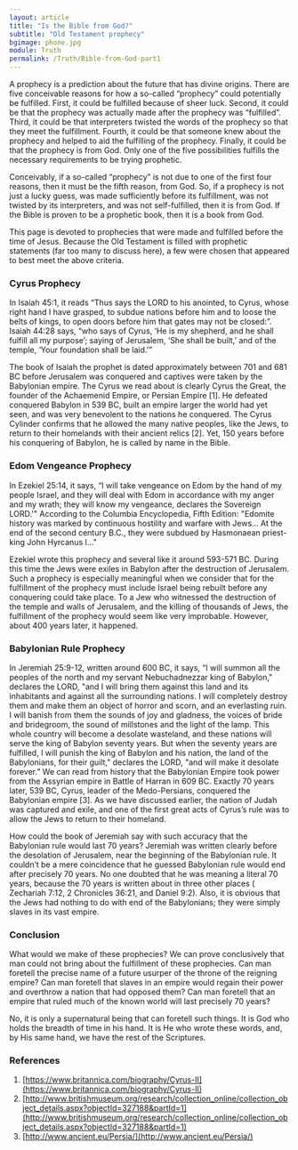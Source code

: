 ```yaml
---
layout: article
title: "Is the Bible from God?"
subtitle: "Old Testament prophecy"
bgimage: phone.jpg
module: Truth
permalink: /Truth/Bible-from-God-part1
---
```


A prophecy is a prediction about the future that has divine origins. There are five conceivable reasons for how a so-called “prophecy” could potentially be fulfilled. First, it could be fulfilled because of sheer luck. Second, it could be that the prophecy was actually made after the prophecy was “fulfilled”. Third, it could be that interpreters twisted the words of the prophecy so that they meet the fulfillment. Fourth, it could be that someone knew about the prophecy and helped to aid the fulfilling of the prophecy. Finally, it could be that the prophecy is from God. Only one of the five possibilities fulfills the necessary requirements to be trying prophetic.
 
Conceivably, if a so-called “prophecy” is not due to one of the first four reasons, then it must be the fifth reason, from God. So, if a prophecy is not just a lucky guess, was made sufficiently before its fulfillment, was not twisted by its interpreters, and was not self-fulfilled, then it is from God. If the Bible is proven to be a prophetic book, then it is a book from God.
 
This page is devoted to prophecies that were made and fulfilled before the time of Jesus. Because the Old Testament is filled with prophetic statements (far too many to discuss here), a few were chosen that appeared to best meet the above criteria.
 
### Cyrus Prophecy
In Isaiah 45:1, it reads “Thus says the LORD to his anointed, to Cyrus, whose right hand I have grasped, to subdue nations before him and to loose the belts of kings, to open doors before him that gates may not be closed:”. Isaiah 44:28 says, “who says of Cyrus, ‘He is my shepherd, and he shall fulfill all my purpose’; saying of Jerusalem, ‘She shall be built,’ and of the temple, ‘Your foundation shall be laid.’”
 
The book of Isaiah the prophet is dated approximately between 701 and 681 BC before Jerusalem was conquered and captives were taken by the Babylonian empire. The Cyrus we read about is clearly Cyrus the Great, the founder of the Achaemenid Empire, or Persian Empire [1]. He defeated conquered Babylon in 539 BC, built an empire larger the world had yet seen, and was very benevolent to the nations he conquered. The Cyrus Cylinder confirms that he allowed the many native peoples, like the Jews, to return to their homelands with their ancient relics [2]. Yet, 150 years before his conquering of Babylon, he is called by name in the Bible.
 
### Edom Vengeance Prophecy
In Ezekiel 25:14, it says, “I will take vengeance on Edom by the hand of my people Israel, and they will deal with Edom in accordance with my anger and my wrath; they will know my vengeance, declares the Sovereign LORD.'" According to the Columbia Encyclopedia, Fifth Edition: "Edomite history was marked by continuous hostility and warfare with Jews… At the end of the second century B.C., they were subdued by Hasmonaean priest-king John Hyrcanus I..."
 
Ezekiel wrote this prophecy and several like it around 593-571 BC. During this time the Jews were exiles in Babylon after the destruction of Jerusalem. Such a prophecy is especially meaningful when we consider that for the fulfillment of the prophecy must include Israel being rebuilt before any conquering could take place. To a Jew who witnessed the destruction of the temple and walls of Jerusalem, and the killing of thousands of Jews, the fulfillment of the prophecy would seem like very improbable. However, about 400 years later, it happened.
 
### Babylonian Rule Prophecy
In Jeremiah 25:9-12, written around 600 BC, it says, “I will summon all the peoples of the north and my servant Nebuchadnezzar king of Babylon," declares the LORD, "and I will bring them against this land and its inhabitants and against all the surrounding nations. I will completely destroy them and make them an object of horror and scorn, and an everlasting ruin. I will banish from them the sounds of joy and gladness, the voices of bride and bridegroom, the sound of millstones and the light of the lamp. This whole country will become a desolate wasteland, and these nations will serve the king of Babylon seventy years. But when the seventy years are fulfilled, I will punish the king of Babylon and his nation, the land of the Babylonians, for their guilt," declares the LORD, "and will make it desolate forever.” We can read from history that the Babylonian Empire took power from the Assyrian empire in Battle of Harran in 609 BC. Exactly 70 years later, 539 BC, Cyrus, leader of the Medo-Persians, conquered the Babylonian empire [3]. As we have discussed earlier, the nation of Judah was captured and exile, and one of the first great acts of Cyrus’s rule was to allow the Jews to return to their homeland.
 
How could the book of Jeremiah say with such accuracy that the Babylonian rule would last 70 years? Jeremiah was written clearly before the desolation of Jerusalem, near the beginning of the Babylonian rule. It couldn’t be a mere coincidence that he guessed Babylonian rule would end after precisely 70 years. No one doubted that he was meaning a literal 70 years, because the 70 years is written about in three other places ( Zechariah 7:12,    2 Chronicles 36:21, and Daniel 9:2). Also, it is obvious that the Jews had nothing to do with end of the Babylonians; they were simply slaves in its vast empire.
 
### Conclusion
What would we make of these prophecies? We can prove conclusively that man could not bring about the fulfillment of these prophecies. Can man foretell the precise name of a future usurper of the throne of the reigning empire? Can man foretell that slaves in an empire would regain their power and overthrow a nation that had opposed them? Can man foretell that an empire that ruled much of the known world will last precisely 70 years?
 
No, it is only a supernatural being that can foretell such things. It is God who holds the breadth of time in his hand. It is He who wrote these words, and, by His same hand, we have the rest of the Scriptures.
​
### References
1. [https://www.britannica.com/biography/Cyrus-II](https://www.britannica.com/biography/Cyrus-II)
2. [http://www.britishmuseum.org/research/collection_online/collection_object_details.aspx?objectId=327188&partId=1](http://www.britishmuseum.org/research/collection_online/collection_object_details.aspx?objectId=327188&partId=1)
3. [http://www.ancient.eu/Persia/](http://www.ancient.eu/Persia/)